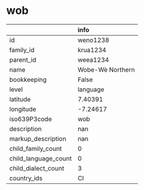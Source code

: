 # wob
|                      | info             |
|:---------------------|:-----------------|
| id                   | weno1238         |
| family_id            | krua1234         |
| parent_id            | weea1234         |
| name                 | Wobe-Wè Northern |
| bookkeeping          | False            |
| level                | language         |
| latitude             | 7.40391          |
| longitude            | -7.24617         |
| iso639P3code         | wob              |
| description          | nan              |
| markup_description   | nan              |
| child_family_count   | 0                |
| child_language_count | 0                |
| child_dialect_count  | 3                |
| country_ids          | CI               |